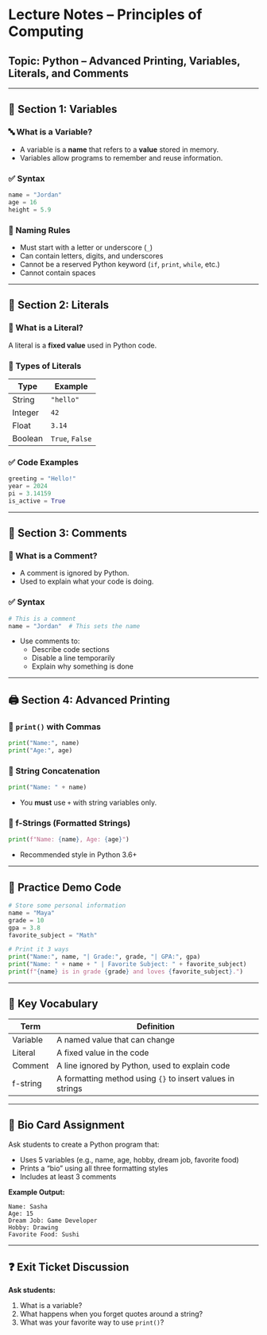 # Lecture Notes – Principles of Computing  
## Topic: Python – Advanced Printing, Variables, Literals, and Comments

---

## 🧠 Section 1: Variables

### 🔤 What is a Variable?
- A variable is a **name** that refers to a **value** stored in memory.
- Variables allow programs to remember and reuse information.

### ✅ Syntax
```python
name = "Jordan"
age = 16
height = 5.9
```

### 🧠 Naming Rules
- Must start with a letter or underscore (`_`)
- Can contain letters, digits, and underscores
- Cannot be a reserved Python keyword (`if`, `print`, `while`, etc.)
- Cannot contain spaces

---

## 🔢 Section 2: Literals

### 📘 What is a Literal?
A literal is a **fixed value** used in Python code.

### 🧱 Types of Literals

| Type        | Example         |
|-------------|------------------|
| String      | `"hello"`        |
| Integer     | `42`             |
| Float       | `3.14`           |
| Boolean     | `True`, `False`  |

### ✅ Code Examples
```python
greeting = "Hello!"
year = 2024
pi = 3.14159
is_active = True
```

---

## 💬 Section 3: Comments

### 📗 What is a Comment?
- A comment is ignored by Python.
- Used to explain what your code is doing.

### ✅ Syntax
```python
# This is a comment
name = "Jordan"  # This sets the name
```

- Use comments to:
  - Describe code sections
  - Disable a line temporarily
  - Explain why something is done

---

## 🖨️ Section 4: Advanced Printing

### 🔹 `print()` with Commas
```python
print("Name:", name)
print("Age:", age)
```

### 🔹 String Concatenation
```python
print("Name: " + name)
```
- You **must** use `+` with string variables only.

### 🔹 f-Strings (Formatted Strings)
```python
print(f"Name: {name}, Age: {age}")
```
- Recommended style in Python 3.6+

---

## 🧪 Practice Demo Code

```python
# Store some personal information
name = "Maya"
grade = 10
gpa = 3.8
favorite_subject = "Math"

# Print it 3 ways
print("Name:", name, "| Grade:", grade, "| GPA:", gpa)
print("Name: " + name + " | Favorite Subject: " + favorite_subject)
print(f"{name} is in grade {grade} and loves {favorite_subject}.")
```

---

## 🎯 Key Vocabulary

| Term      | Definition |
|-----------|------------|
| Variable  | A named value that can change |
| Literal   | A fixed value in the code |
| Comment   | A line ignored by Python, used to explain code |
| f-string  | A formatting method using `{}` to insert values in strings |

---

## 📝 Bio Card Assignment

Ask students to create a Python program that:
- Uses 5 variables (e.g., name, age, hobby, dream job, favorite food)
- Prints a “bio” using all three formatting styles
- Includes at least 3 comments

**Example Output:**
```
Name: Sasha
Age: 15
Dream Job: Game Developer
Hobby: Drawing
Favorite Food: Sushi
```

---

## ❓ Exit Ticket Discussion

**Ask students:**
1. What is a variable?
2. What happens when you forget quotes around a string?
3. What was your favorite way to use `print()`?
